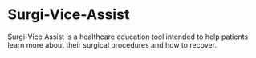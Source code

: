 # Surgi-Vice-Assist
Surgi-Vice Assist is a healthcare education tool intended to help patients learn more about their surgical procedures and how to recover.
